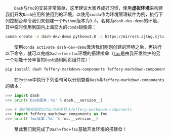 　　`Dash`与`fmc`的安装非常简单，这里建议大家养成好习惯，使用**虚拟环境**来构建我们开发`Dash`应用所使用到的环境，以使用`conda`作为环境管理软件为例，执行下列控制台命令我们来创建一个`Python`版本为`3.8`，名称为`dash-dev-demo`的环境，其中临时使用到国内上海交大的`conda`镜像源：

```bash
conda create -n dash-dev-demo python=3.8 -c https://mirrors.sjtug.sjtu.edu.cn/anaconda/pkgs/main -y
```

　　使用`conda activate dash-dev-demo`激活我们刚刚创建的环境之后，再执行以下命令，就可以完成`Dash`+`fmc`+`fac`环境的搭建啦😀（[`fac`](http://fac.feffery.tech/)是由我开发维护的另一个功能十分丰富的`Dash`通用网页组件库）：

```bash
pip install dash feffery-markdown-components feffery-markdown-components
```

　　在`Python`中执行下列语句可以分别查看`Dash`与`feffery-markdown-components`的版本：

```python
>>> import dash
>>> print('Dash版本：%s' % dash.__version__)
```

```python
>>> # 我们按照规范以fmc为别名导入feffery-markdown-components
>>> import feffery_markdown_components as fmc
>>> print('fmc版本：%s' % fmc.__version__)
```

　　至此我们就完成了`Dash`+`fmc`+`fac`基础开发环境的搭建😋！

